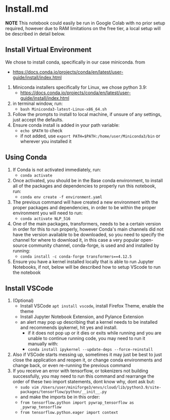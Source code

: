 # Install.md
**NOTE**
This notebook could easily be run in Google Colab with no prior setup required, however due to RAM limitations on the free tier, a local setup will be described in detail below.
## Install Virtual Environment
We chose to install conda, specifically in our case miniconda. from 
- https://docs.conda.io/projects/conda/en/latest/user-guide/install/index.html

1. Miniconda installers specifically for Linux, we chose python 3.9:
   - https://docs.conda.io/projects/conda/en/latest/user-guide/install/index.html
2. in terminal window, run:
   - `bash Miniconda3-latest-Linux-x86_64.sh`
3. Follow the prompts to install to local machine, if unsure of any settings, just accept the defaults.
4. Ensure conda install is added in your path variable:
   - `echo $PATH` to check
   - if not added, use `export PATH=$PATH:/home/user/Miniconda3/bin` or wherever you installed it

## Using Conda
1. If Conda is not activated immediately, run:
   - `conda activate`
2. Once activated, you should be in the Base conda environment, to install all of the packages and dependencies to properly run this notebook, run:
   - `conda env create -f environment.yaml`
3. The previous command will have created a new environment with the proper packages and dependencies, in order to be within the proper environment you will need to run:
   - `conda activate NLP_516`
4. One of the main packages, transformers, needs to be a certain version in order for this to run properly, however Conda's main channels did not have the version available to be downloaded, so you need to specify the channel for where to download it, in this case a very popular open-source community channel, conda-forge, is used and and installed by running:
   - `conda install -c conda-forge transformers==4.12.5`
5. Ensure you have a kernel installed locally that is able to run Jupyter Notebooks, if not, below will be described how to setup VScode to run the notebook
## Install VSCode
1. (Optional)
   - Install VSCode `apt install vscode`, install Firefox Theme, enable the theme
   - Install Jupyter Notebook Extension, and Pylance Extension
   - an alert may pop up describing that a kernel needs to be installed and recommends ipykernel, hit yes and install.
      - if it does not pop up or it dies or exits while running and you are unable to continue running code, you may need to run it manually with:
      - `conda install ipykernel --update-deps --force-reinstall`
2. Also if VSCode starts messing up, sometimes it may just be best to just close the application and reopen it, or change conda environments and change back, or even re-running the previous command
3. If you receive an error with tensorflow, or tokenizers not building successfully, you may need to run this command and rearrange the order of these two import statements, dont know why, dont ask but: 
   - `sudo vim /Users/user/miniforge3/envs/cloud/lib/python3.9/site-packages/tensorflow/python/__init__.py`
   - and make the imports be in this order:
   - `from tensorflow.python import pywrap_tensorflow as _pywrap_tensorflow`
   - `from tensorflow.python.eager import context`
